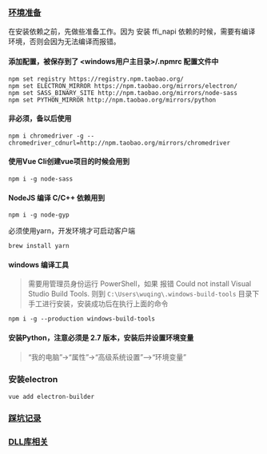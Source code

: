 
### [环境准备](https://juejin.im/post/6854573212341108749)
在安装依赖之前，先做些准备工作。因为 安装 ffi_napi 依赖的时候，需要有编译环境，否则会因为无法编译而报错。

#### 添加配置，被保存到了 <windows用户主目录>/.npmrc  配置文件中
```shell
npm set registry https://registry.npm.taobao.org/
npm set ELECTRON_MIRROR https://npm.taobao.org/mirrors/electron/
npm set SASS_BINARY_SITE http://npm.taobao.org/mirrors/node-sass
npm set PYTHON_MIRROR http://npm.taobao.org/mirrors/python
```

#### 非必须，备以后使用
```shell
npm i chromedriver -g --chromedriver_cdnurl=http://npm.taobao.org/mirrors/chromedriver
```

#### 使用Vue Cli创建vue项目的时候会用到
```shell
npm i -g node-sass
```

#### NodeJS 编译 C/C++ 依赖用到
```shell
npm i -g node-gyp
```
必须使用yarn，开发环境才可启动客户端
```shell
brew install yarn
```

#### windows 编译工具
> 需要用管理员身份运行 PowerShell，如果 报错 Could not install Visual Studio Build Tools. 则到 `C:\Users\wuqing\.windows-build-tools` 目录下 手工进行安装，安装成功后在执行上面的命令

```shell
npm i -g --production windows-build-tools
```

#### 安装Python，注意必须是 2.7 版本，安装后并设置环境变量

> “我的电脑”->“属性”->“高级系统设置”-->“环境变量”

### 安装electron
  `vue add electron-builder`

### [踩坑记录](./record.md)

### [DLL库相关](./ffi.md)
